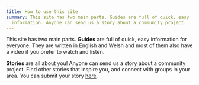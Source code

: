 ```yaml
---
title: How to use this site
summary: This site has two main parts. Guides are full of quick, easy
  information. Anyone can send us a story about a community project.
---
```

This site has two main parts. **Guides** are full of quick, easy information for everyone. They are written in English and Welsh and most of them also have a video if you prefer to watch and listen.

**Stories** are all about you! Anyone can send us a story about a community project. Find other stories that inspire you, and connect with groups in your area. You can submit your story [here](/submit-story).